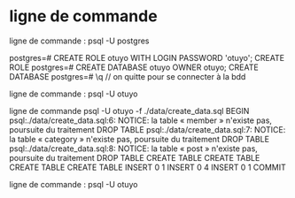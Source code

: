 # ligne de commande

ligne de commande :
psql -U postgres

postgres=# CREATE ROLE otuyo WITH LOGIN PASSWORD 'otuyo';
CREATE ROLE
postgres=# CREATE DATABASE otuyo OWNER otuyo;
CREATE DATABASE
postgres=# \q // on quitte pour se connecter à la bdd

ligne de commande :
psql -U otuyo

ligne de commande
psql -U otuyo -f ./data/create_data.sql
BEGIN
psql:./data/create_data.sql:6: NOTICE:  la table « member » n'existe pas, poursuite du traitement
DROP TABLE
psql:./data/create_data.sql:7: NOTICE:  la table « category » n'existe pas, poursuite du traitement
DROP TABLE
psql:./data/create_data.sql:8: NOTICE:  la table « post » n'existe pas, poursuite du traitement
DROP TABLE
CREATE TABLE
CREATE TABLE
CREATE TABLE
CREATE TABLE
INSERT 0 1
INSERT 0 4
INSERT 0 1
COMMIT

ligne de commande :
psql -U otuyo
